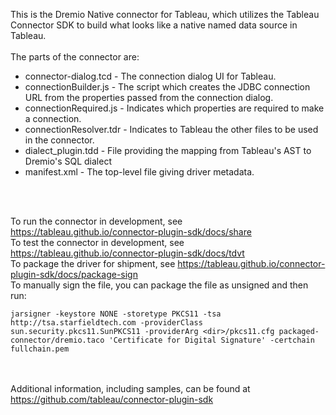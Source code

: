 This is the Dremio Native connector for Tableau, which utilizes the Tableau Connector SDK
to build what looks like a native named data source in Tableau.
<br/><br/>
The parts of the connector are:
 * connector-dialog.tcd - The connection dialog UI for Tableau.
 * connectionBuilder.js - The script which creates the JDBC connection URL from the properties passed from the connection dialog.
 * connectionRequired.js - Indicates which properties are required to make a connection.
 * connectionResolver.tdr - Indicates to Tableau the other files to be used in the connector.
 * dialect_plugin.tdd - File providing the mapping from Tableau's AST to Dremio's SQL dialect
 * manifest.xml - The top-level file giving driver metadata.

<br/><br/>

To run the connector in development, see https://tableau.github.io/connector-plugin-sdk/docs/share<br/>
To test the connector in development, see https://tableau.github.io/connector-plugin-sdk/docs/tdvt<br/>
To package the driver for shipment, see https://tableau.github.io/connector-plugin-sdk/docs/package-sign<br/>
To manually sign the file, you can package the file as unsigned and then run:<br/>
```
jarsigner -keystore NONE -storetype PKCS11 -tsa http://tsa.starfieldtech.com -providerClass sun.security.pkcs11.SunPKCS11 -providerArg <dir>/pkcs11.cfg packaged-connector/dremio.taco 'Certificate for Digital Signature' -certchain fullchain.pem
```

<br/><br/>
Additional information, including samples, can be found at https://github.com/tableau/connector-plugin-sdk 
